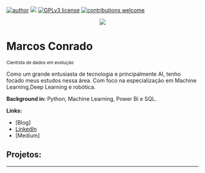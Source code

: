 [![author](https://img.shields.io/badge/author-carlosfab-red.svg)](https://www.linkedin.com/in/marcossconrado) [![](https://img.shields.io/badge/python-3.7+-blue.svg)](https://www.python.org/downloads/release/python-365/) [![GPLv3 license](https://img.shields.io/badge/License-GPLv3-blue.svg)](http://perso.crans.org/besson/LICENSE.html) [![contributions welcome](https://img.shields.io/badge/contributions-welcome-brightgreen.svg?style=flat)](https://github.com/carlosfab/data_science/issues)

<p align="center">
  <img src="banner.png" >
</p>

# Marcos Conrado
<sub>Cientista de dados em evolução</sub>

Como um grande entusiasta de tecnologia e principalmente AI, tenho focado meus estudos nessa área.
Com foco na especialização em Machine Learning,Deep Learning e robótica.


**Background in:** Python, Machine Learning, Power Bi e SQL.

**Links:**
* [Blog]
* [LinkedIn](https://www.linkedin.com/in/marcossconrado)
* [Medium]


## Projetos:



---
